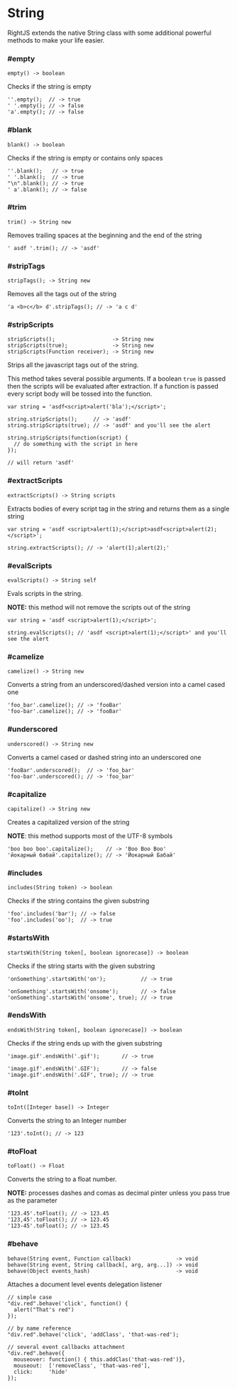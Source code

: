 # String

RightJS extends the native String class with some additional powerful methods 
to make your life easier.


### #empty

    empty() -> boolean

Checks if the string is empty

    ''.empty();  // -> true
    ' '.empty(); // -> false
    'a'.empty(); // -> false


### #blank

    blank() -> boolean

Checks if the string is empty or contains only spaces

    ''.blank();   // -> true
    ' '.blank();  // -> true
    "\n".blank(); // -> true
    ' a'.blank(); // -> false


### #trim

    trim() -> String new

Removes trailing spaces at the beginning and the end of the string

    ' asdf '.trim(); // -> 'asdf'


### #stripTags

    stripTags(); -> String new

Removes all the tags out of the string

    'a <b>c</b> d'.stripTags(); // -> 'a c d'


### #stripScripts

    stripScripts();                  -> String new
    stripScripts(true);              -> String new
    stripScripts(Function receiver); -> String new

Strips all the javascript tags out of the string.

This method takes several possible arguments. If a boolean `true` is passed 
then the scripts will be evaluated after extraction. If a function is passed
every script body will be tossed into the function.

    var string = 'asdf<script>alert('bla');</script>';
    
    string.stripScripts();     // -> 'asdf'
    string.stripScripts(true); // -> 'asdf' and you'll see the alert
    
    string.stripScripts(function(script) {
      // do something with the script in here
    });
    
    // will return 'asdf'


### #extractScripts

    extractScripts() -> String scripts

Extracts bodies of every script tag in the string and returns them as a 
single string

    var string = 'asdf <script>alert(1);</script>asdf<script>alert(2);</script>';
    
    string.extractScripts(); // -> 'alert(1);alert(2);'


### #evalScripts

    evalScripts() -> String self

Evals scripts in the string.

__NOTE:__ this method will not remove the scripts out of the string

    var string = 'asdf <script>alert(1);</script>';
    
    string.evalScripts(); // 'asdf <script>alert(1);</script>' and you'll see the alert


### #camelize

    camelize() -> String new

Converts a string from an underscored/dashed version into a camel cased one

    'foo_bar'.camelize(); // -> 'fooBar'
    'foo-bar'.camelize(); // -> 'fooBar'




### #underscored

    underscored() -> String new

Converts a camel cased or dashed string into an underscored one

    'fooBar'.underscored();  // -> 'foo_bar'
    'foo-bar'.underscored(); // -> 'foo_bar'


### #capitalize

    capitalize() -> String new

Creates a capitalized version of the string

__NOTE__: this method supports most of the UTF-8 symbols

    'boo boo boo'.capitalize();    // -> 'Boo Boo Boo'
    'йокарный бабай'.capitalize(); // -> 'Йокарный Бабай'



### #includes

    includes(String token) -> boolean

Checks if the string contains the given substring

    'foo'.includes('bar'); // -> false
    'foo'.includes('oo');  // -> true



### #startsWith

    startsWith(String token[, boolean ignorecase]) -> boolean

Checks if the string starts with the given substring

    'onSomething'.startsWith('on');           // -> true
    
    'onSomething'.startsWith('onsome');       // -> false
    'onSomething'.startsWith('onsome', true); // -> true



### #endsWith

    endsWith(String token[, boolean ignorecase]) -> boolean

Checks if the string ends up with the given substring

    'image.gif'.endsWith('.gif');       // -> true
    
    'image.gif'.endsWith('.GIF');       // -> false
    'image.gif'.endsWith('.GIF', true); // -> true



### #toInt

    toInt([Integer base]) -> Integer

Converts the string to an Integer number

    '123'.toInt(); // -> 123



### #toFloat

    toFloat() -> Float

Converts the string to a float number.

__NOTE:__ processes dashes and comas as decimal pinter unless you pass true as 
the parameter

    '123.45'.toFloat(); // -> 123.45
    '123,45'.toFloat(); // -> 123.45
    '123-45'.toFloat(); // -> 123.45


### #behave

    behave(String event, Function callback)              -> void
    behave(String event, String callback[, arg, arg...]) -> void
    behave(Object events_hash)                           -> void
    
Attaches a document level events delegation listener

    // simple case
    "div.red".behave('click', function() {
      alert("That's red")
    });
    
    // by name reference
    "div.red".behave('click', 'addClass', 'that-was-red');
    
    // several event callbacks attachment
    "div.red".behave({
      mouseover: function() { this.addClas('that-was-red')},
      mouseout:  ['removeClass', 'that-was-red'],
      click:     'hide'
    });


